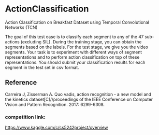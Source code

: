 # ActionClassification
Action Classification on Breakfast Dataset using Temporal Convolutional Networks (TCN)

The goal of this test case is to classify each segment to any of the 47 sub-actions (excluding SIL). During the training stage, you can obtain the segments based on the labels. For the test stage, we give you the video segments. Your task is to experiment with different ways of segment representations and to perform action classification on top of these representations. You should submit your classification results for each segment in the test set in csv format.

## Reference

Carreira J, Zisserman A. Quo vadis, action recognition - a new model and the kinetics dataset[C]//proceedings of the IEEE Conference on Computer Vision and Pattern Recognition. 2017: 6299-6308.

### competition link:
https://www.kaggle.com/c/cs5242project/overview
